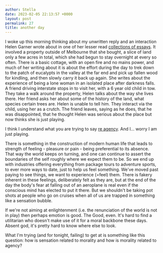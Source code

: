 ```yaml
---
author: Stella
date: 2023-02-05 22:13:57 +0000
layout: post
permalink: 27
title: another day
---
```



I woke up this morning thinking about my unwritten reply and an interaction
Helen Garner wrote about in one of her lesser read [collections of
essays](https://en.wikipedia.org/wiki/True_Stories:_Selected_Non-Fiction
"collections of essays"). It involved a property outside of Melbourne that she
bought, a slice of land only a few acres in total, which she had begun to stay
overnight at every so often. There is a basic cottage, with an open fire and
no mains power, and much of her writing about it is about the effort during
the day to trek down to the patch of eucalypts in the valley at the far end
and pick up fallen wood for kindling, and then slowly carry it back up again.
She writes about the experience of being a lone woman in an isolated place
after darkness falls. A friend driving interstate stops in to visit her, with
a 6 year old child in tow. They take a walk around the property, Helen talks
about the way she lives there. Her friend asks her about some of the history
of the land, what species certain trees are. Helen is unable to tell him. They
interact via the child, using her as a crutch. The friend leaves, saying as he
does, that he was disappointed, that he thought Helen was serious about the
place but now thinks she is just playing.  

I think I understand what you are trying to say [re
agency](https://angst.blog/26 "re agency"). And I... worry I am just playing.  

There is something in the construction of modern human life that leads to
strength of feeling - pleasure or pain - being preferential to its absence.
That way the world keeps on turning, and one can continue to assert the
boundaries of the self roughly where we expect them to be. So we end up with
industries offering everything from package tours to adventure sports, to ever
more ways to date, just to help us feel something. We've moved past paying to
see things, we want to experience (=feel) them. There is fakery inherent in
these feelings, deliberately felt as they are, but at the end of the day the
body's fear at falling out of an aeroplane is real even if the conscious mind
has elected to put it there. But we shouldn't be taking pot shots at people
who go on cruises when all of us are trapped in something like a sensation
bubble.  

If we're not aiming at enlightenment (i.e. the renunciation of the world is
not in play) then perhaps emotion is good. The Good, even. It's hard to find a
utilitarian who doesn't make use of it for a moral backbone these days. Absent
god, it's pretty hard to know where else to look.  

What I'm trying (and for tonight, failing) to get at is something like this
question: how is sensation related to morality and how is morality related to
agency?  
  